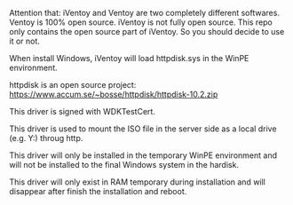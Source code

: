 Attention that:
iVentoy and Ventoy are two completely different softwares.
Ventoy is 100% open source.
iVentoy is not fully open source.
This repo only contains the open source part of iVentoy.
So you should decide to use it or not.


When install Windows, iVentoy will load httpdisk.sys in the WinPE environment.

httpdisk is an open source project: https://www.accum.se/~bosse/httpdisk/httpdisk-10.2.zip

This driver is signed with WDKTestCert.

This driver is used to mount the ISO file in the server side as a local drive (e.g. Y:) throug http.

This driver will only be installed in the temporary WinPE environment and will not be installed to the final Windows system in the hardisk.

This driver will only exist in RAM temporary during installation and will disappear after finish the installation and reboot.

